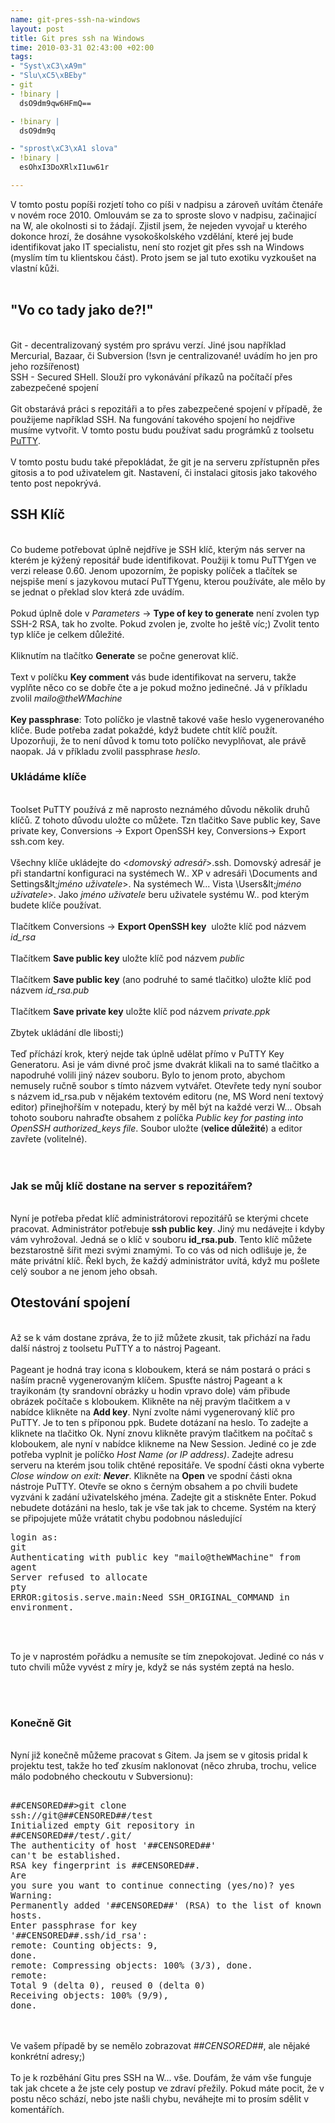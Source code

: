 ```yaml
--- 
name: git-pres-ssh-na-windows
layout: post
title: Git pres ssh na Windows
time: 2010-03-31 02:43:00 +02:00
tags: 
- "Syst\xC3\xA9m"
- "Slu\xC5\xBEby"
- git
- !binary |
  dsO9dm9qw6HFmQ==

- !binary |
  dsO9dm9q

- "sprost\xC3\xA1 slova"
- !binary |
  esOhxI3DoXRlxI1uw61r

---
```

V tomto postu popíši rozjetí toho co píši v nadpisu a zároveň uvítám čtenáře v novém roce 2010. Omlouvám se za to sproste slovo v nadpisu, začinajicí na W, ale okolnosti si to žádají. Zjistil jsem, že nejeden vyvojař u kterého dokonce hrozí, že dosáhne vysokoškolského vzdělání, které jej bude identifikovat jako IT specialistu, není sto rozjet git přes ssh na Windows (myslím tím tu klientskou část). Proto jsem se jal tuto exotiku vyzkoušet na vlastní kůži.<br/><a name='more'></a><br/><h2>"Vo co tady jako de?!"</h2><br/>Git - decentralizovaný systém pro správu verzí. Jiné jsou například Mercurial, Bazaar, či Subversion (!svn je centralizované! uvádím ho jen pro jeho rozšířenost)<br/>SSH - Secured SHell. Slouží pro vykonávání příkazů na počítačí přes zabezpečené spojení<br/><br/>Git obstarává práci s repozitáři a to přes zabezpečené spojení v případě, že použijeme například SSH. Na fungování takového spojení ho nejdřive musíme vytvořit. V tomto postu budu používat sadu prográmků z toolsetu <a href="http://putty.very.rulez.org/download.html">PuTTY</a>.<br/><br/>V tomto postu budu také přepokládat, že git je na serveru zpřístupněn přes gitosis a to pod uživatelem git. Nastavení, či instalaci gitosis jako takového tento post nepokrývá.<br/><h2>SSH Klíč</h2><br/>Co budeme potřebovat úplně nejdříve je SSH klíč, kterým nás server na kterém je kýžený repositář bude identifikovat. Použiji k tomu PuTTYgen ve verzi release 0.60. Jenom upozorním, že popisky políček a tlačítek se nejspiše mení s jazykovou mutací PuTTYgenu, kterou používáte, ale mělo by se jednat o překlad slov která zde uvádím.<br/><br/>Pokud úplně dole v <em>Parameters </em>-&gt; <strong>Type of key to generate</strong> není zvolen typ SSH-2 RSA, tak ho zvolte. Pokud zvolen je, zvolte ho ještě víc;) Zvolit tento typ klíče je celkem důležité.<br/><br/>Kliknutím na tlačítko <strong>Generate</strong> se počne generovat klíč.<br/><br/>Text v políčku <strong>Key comment</strong> vás bude identifikovat na serveru, takže vyplňte něco co se dobře čte a je pokud možno jedinečné. Já v příkladu zvolil <em>mailo@theWMachine</em><br/><br/><strong>Key passphrase</strong>: Toto políčko je vlastně takové vaše heslo vygenerovaného klíče. Bude potřeba zadat pokaždé, když budete chtít klíč použít. Upozorňuji, že to není důvod k tomu toto políčko nevyplňovat, ale právě naopak. Já v příkladu zvolil passphrase <em>heslo</em>.<br/><h3>Ukládáme klíče</h3><br/>Toolset PuTTY používá z mě naprosto neznámého důvodu několik druhů klíčů. Z tohoto důvodu uložte co můžete. Tzn tlačitko Save public key, Save private key, Conversions -&gt; Export OpenSSH key, Conversions-&gt; Export ssh.com key.<br/><br/>Všechny klíče ukládejte do &lt;<em>domovský adresář</em>&gt;\.ssh. Domovský adresář je při standartní konfiguraci na systémech W.. XP v adresáři \Documents and Settings\&lt;<em>jméno uživatele</em>&gt;. Na systémech W... Vista \Users\&lt;<em>jméno uživatele</em>&gt;. Jako <em>jméno uživatele</em> beru uživatele systému W.. pod kterým budete klíče používat.<br/><br/>Tlačítkem Conversions -&gt; <strong>Export OpenSSH key</strong>  uložte klíč pod názvem <em>id_rsa</em><br/><br/>Tlačítkem <strong>Save public key</strong> uložte klíč pod názvem <em>public</em><br/><br/>Tlačítkem <strong>Save public key</strong><em> </em>(ano podruhé to samé tlačitko)<em> </em>uložte klíč pod názvem <em>id_rsa.pub</em><br/><br/>Tlačítkem <strong>Save private key</strong> uložte klíč pod názvem <em>private.ppk</em><br/><br/>Zbytek ukládání dle libosti;)<br/><br/>Teď příchází krok, který nejde tak úplně udělat přímo v PuTTY Key Generatoru. Asi je vám divné proč jsme dvakrát klikali na to samé tlačitko a napodruhé volili jiný název souboru. Bylo to jenom proto, abychom nemusely ručně soubor s tímto názvem vytvářet. Otevřete tedy nyní soubor s názvem id_rsa.pub v nějakém textovém editoru (ne, MS Word není textový editor) přinejhořším v notepadu, který by měl být na každé verzi W... Obsah tohoto souboru nahraďte obsahem z políčka <em>Public key for pasting into OpenSSH authorized_keys file</em>. Soubor uložte (<strong>velice důležité</strong>) a editor zavřete (volitelné).<br/><div><em><br/></em></div><br/><h3>Jak se můj klíč dostane na server s repozitářem?</h3><br/>Nyní je potřeba předat klíč administrátorovi repozitářů se kterými chcete pracovat. Administrátor potřebuje <strong>ssh public key</strong>. Jiný mu nedávejte i kdyby vám vyhrožoval. Jedná se o klíč v souboru <strong>id_rsa.pub</strong>. Tento klíč můžete bezstarostně šířit mezi svými znamými. To co vás od nich odlišuje je, že máte privátní klíč. Řekl bych, že každý administrátor uvítá, když mu pošlete celý soubor a ne jenom jeho obsah.<br/><h2>Otestování spojení</h2><br/>Až se k vám dostane zpráva, že to již můžete zkusit, tak přichází na řadu další nástroj z toolsetu PuTTY a to nástroj Pageant.<br/><br/>Pageant je hodná tray icona s kloboukem, která se nám postará o práci s naším pracně vygenerovaným klíčem. Spusťte nástroj Pageant a k trayikonám (ty srandovní obrázky u hodin vpravo dole) vám přibude obrázek počítače s kloboukem. Klikněte na něj pravým tlačitkem a v nabídce klikněte na <strong>Add key</strong>. Nyní zvolte námi vygenerovaný klíč pro PuTTY. Je to ten s příponou ppk. Budete dotázaní na heslo. To zadejte a kliknete na tlačitko Ok. Nyní znovu klikněte pravým tlačitkem na počítač s kloboukem, ale nyní v nabídce klikneme na New Session. Jediné co je zde potřeba vyplnit je políčko <em>Host Name (or IP address)</em>. Zadejte adresu serveru na kterém jsou tolik chtěné repositáře. Ve spodní části okna vyberte <em>Close window on exit: <strong>Never</strong></em>. Klikněte na <strong>Open</strong> ve spodní části okna nástroje PuTTY. Otevře se okno s černým obsahem a po chvili budete vyzváni k zadání uživatelského jména. Zadejte git a stiskněte Enter. Pokud nebudete dotázáni na heslo, tak je vše tak jak to chceme. Systém na který se připojujete může vrátatit chybu podobnou následující<br/><pre>login as: git<br/>Authenticating with public key "mailo@theWMachine" from agent<br/>Server refused to allocate pty<br/>ERROR:gitosis.serve.main:Need SSH_ORIGINAL_COMMAND in environment.</pre><br/><br/><p>To je v naprostém pořádku a nemusíte se tím znepokojovat. Jediné co nás v tuto chvili může vyvést z míry je, když se nás systém zeptá na heslo.</p><br/><br/><h3>Konečně Git</h3><br/>Nyní již konečně můžeme pracovat s Gitem. Ja jsem se v gitosis pridal k projektu test, takže ho teď zkusím naklonovat (něco zhruba, trochu, velice málo podobného checkoutu v Subversionu):<br/><pre><br/>##CENSORED##>git clone ssh://git@##CENSORED##/test<br/>Initialized empty Git repository in ##CENSORED##/test/.git/<br/>The authenticity of host '##CENSORED##' can't be established.<br/>RSA key fingerprint is ##CENSORED##.<br/>Are you sure you want to continue connecting (yes/no)? yes<br/>Warning: Permanently added '##CENSORED##' (RSA) to the list of known hosts.<br/>Enter passphrase for key '##CENSORED##.ssh/id_rsa':<br/>remote: Counting objects: 9, done.<br/>remote: Compressing objects: 100% (3/3), done.<br/>remote: Total 9 (delta 0), reused 0 (delta 0)<br/>Receiving objects: 100% (9/9), done.<br/></pre><br/><br/>Ve vašem případě by se nemělo zobrazovat <em>##CENSORED##</em>, ale nějaké konkrétní adresy;)<br/><br/>To je k rozběhání Gitu pres SSH na W... vše. Doufám, že vám vše funguje tak jak chcete a že jste cely postup ve zdraví přežily. Pokud máte pocit, že v postu něco schází, nebo jste našli chybu, neváhejte mi to prosím sdělit v komentářích.
